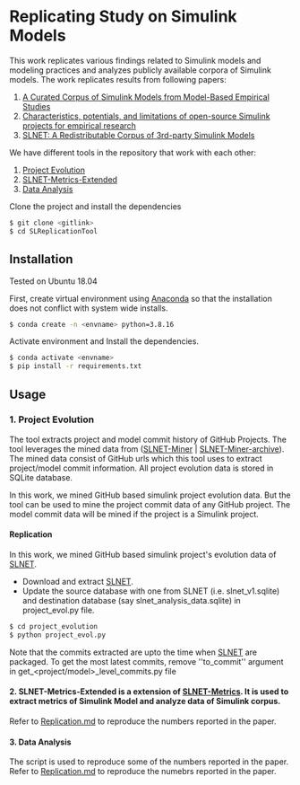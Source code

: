 # Replicating Study on Simulink Models
This work replicates various findings related to Simulink models and modeling practices and analyzes publicly available corpora of Simulink models. The work replicates results from following papers: 
1. [A Curated Corpus of Simulink Models from Model-Based Empirical Studies]
2. [Characteristics, potentials, and limitations of open-source Simulink projects for empirical research]
3. [SLNET: A Redistributable Corpus of 3rd-party Simulink Models]


We have different tools in the repository that work with each other:
1. [Project Evolution]
2. [SLNET-Metrics-Extended]
3. [Data Analysis]

Clone the project and install the dependencies
```sh
$ git clone <gitlink>
$ cd SLReplicationTool
```

## Installation

Tested on Ubuntu 18.04 

First, create virtual environment using  [Anaconda] so that the installation does not conflict with system wide installs.
```sh
$ conda create -n <envname> python=3.8.16
```

Activate environment and Install the dependencies.
```sh
$ conda activate <envname>
$ pip install -r requirements.txt
```

## Usage

### 1. Project Evolution
The tool extracts project and model commit history of GitHub Projects. The tool leverages the mined data from ([SLNET-Miner] | [SLNET-Miner-archive]). The mined data consist of GitHub urls which this tool uses to extract project/model commit information. All project evolution data is stored in SQLite database.

In this work, we mined GitHub based simulink project evolution data. But the tool can be used to mine the project commit data of any GitHub project. The model commit data will be mined if the project is a Simulink project. 

#### Replication
In this work, we mined GitHub based simulink project's evolution data of [SLNET]. 
- Download and extract [SLNET].
- Update the source database with one from SLNET (i.e. slnet_v1.sqlite) and destination database (say slnet_analysis_data.sqlite) in project_evol.py file.
```sh
$ cd project_evolution
$ python project_evol.py
```
Note that the commits extracted are upto the time when [SLNET] are packaged. To get the most latest commits, remove ''to_commit'' argument in  get_<project/model>_level_commits.py file

#### 2. SLNET-Metrics-Extended is a extension of [SLNET-Metrics]. It is used to extract metrics of Simulink Model and analyze data of Simulink corpus.
Refer to [Replication.md] to reproduce the numbers reported in the paper.

#### 3. Data Analysis
The script is used to reproduce some of the numbers reported in the paper. Refer to [Replication.md] to reproduce the numebrs reported in the paper.


[//]: # (These are reference links used in the body of this note and get stripped out when the markdown processor does its job. There is no need to format nicely because it shouldn't be seen. Thanks SO - http://stackoverflow.com/questions/4823468/store-comments-in-markdown-syntax)
   [Anaconda]: <https://www.anaconda.com/distribution/>
   [SLNET]: <https://zenodo.org/record/4898432#.Y-utZ9LMIYs>
   [Replication.md]: <https://github.com/50417/SLReplicationTool/blob/main/replication.md>
   [SLNET-Metrics]: <https://github.com/50417/SLNET_Metrics>
   [SLNET-Metrics-Extended]: <https://github.com/50417/SLReplicationTool/tree/main/SLNET_Metrics-Extended>
   [Project Evolution]: <https://github.com/50417/SLReplicationTool/tree/main/project_evolution> 
   [Data Analysis]: <https://github.com/50417/SLReplicationTool/tree/main/analyze_data>
   [SLNET-Miner]: <https://github.com/50417/SLNet_Miner>
   [SLNET-Miner-archive]: <https://zenodo.org/record/6336034#.Y-VIZdLMIYs>
   [A Curated Corpus of Simulink Models from Model-Based Empirical Studies]: <https://ieeexplore.ieee.org/document/8445079>
   [Characteristics, potentials, and limitations of open-source Simulink projects for empirical research]: <https://link.springer.com/article/10.1007/s10270-021-00883-0>
   [SLNET: A Redistributable Corpus of 3rd-party Simulink Models]: <https://dl.acm.org/doi/abs/10.1145/3524842.3528001>
   [MATLAB Installation]: <https://github.com/50417/SLReplicationTool/blob/main/MatlabInstallation.md>
   [Analysis Data]: <https://figshare.com/s/97cbb9e2585b84553c83>
